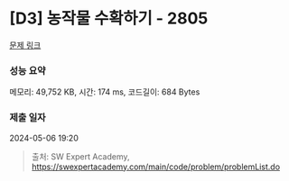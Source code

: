 # [D3] 농작물 수확하기 - 2805 

[문제 링크](https://swexpertacademy.com/main/code/problem/problemDetail.do?contestProbId=AV7GLXqKAWYDFAXB) 

### 성능 요약

메모리: 49,752 KB, 시간: 174 ms, 코드길이: 684 Bytes

### 제출 일자

2024-05-06 19:20



> 출처: SW Expert Academy, https://swexpertacademy.com/main/code/problem/problemList.do